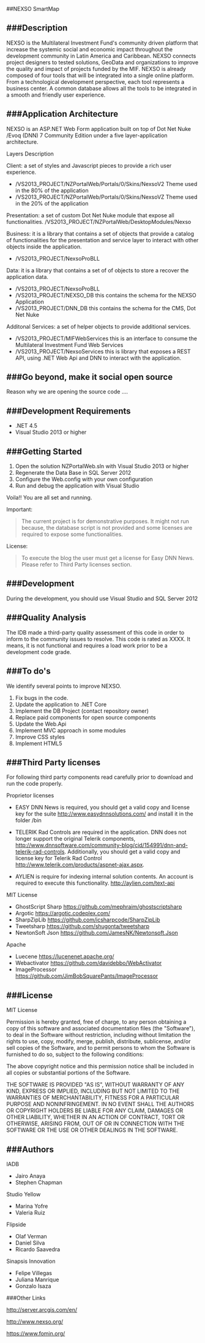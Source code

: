 ##NEXSO SmartMap

###Description
---

NEXSO is the Multilateral Investment Fund's community driven platform that increase the systemic social and economic impact throughout the development community in Latin America and Caribbean. NEXSO connects project designers to tested solutions, GeoData and organizations to improve the quality and impact of projects funded by the MIF. NEXSO is already composed of four tools that will be integrated into a single online platform. From a technological development perspective, each tool represents a business center. A common database allows all the tools to be integrated in a smooth and friendly user experience.

###Application Architecture
---
NEXSO is an ASP.NET Web Form application built on top of Dot Net Nuke /Evoq (DNN) 7 Community Edition under a five layer-application architecture.

Layers Description


Client: a set of styles and Javascript pieces to provide a rich user experience.
- /VS2013_PROJECT/NZPortalWeb/Portals/0/Skins/NexsoV2 Theme used in the 80% of the application
- /VS2013_PROJECT/NZPortalWeb/Portals/0/Skins/NexsoVZ Theme used in the 20% of the application


Presentation: a set of custom Dot Net Nuke module that expose all functionalities.
/VS2013_PROJECT/NZPortalWeb/DesktopModules/Nexso

Business: it is a library that contains a set of objects that provide a catalog of functionalities for the presentation and service layer to interact with other objects inside the application.

- /VS2013_PROJECT/NexsoProBLL 


Data: it is a library that contains a set of of objects to store a recover the application data.
- /VS2013_PROJECT/NexsoProBLL
- /VS2013_PROJECT/NEXSO_DB this contains the schema for the NEXSO Application
- /VS2013_PROJECT/DNN_DB this contains the schema for the CMS, Dot Net Nuke

Additonal Services: a set of helper objects to provide additional services.
- /VS2013_PROJECT/MIFWebServices this is an interface to consume the Multilateral Investment Fund Web Services
- /VS2013_PROJECT/NexsoServices this is library that exposes a REST API, using .NET Web Api and DNN to interact with the application. 


###Go beyond, make it social open source
---
Reason why we are opening the source code ....

###Development Requirements
---

- .NET 4.5
- Visual Studio 2013 or higher

###Getting Started
---

1. Open the solution NZPortalWeb.sln with Visual Studio 2013 or higher
2. Regenerate the Data Base in SQL Server 2012
3. Configure the Web.config with your own configuration
4. Run and debug the application with Visual Studio

Voila!! You are all set and running.

Important:

>The current project is for demonstrative purposes. It might not run because, the database script is not provided and some licenses are required to expose some functionalities. 

License: 

> To execute the blog the user must get a license for Easy DNN News. Please refer to Third Party licenses section.

###Development
---
During the development, you should use Visual Studio and SQL Server 2012


###Quality Analysis
---

The IDB made a third-party quality assessment of this code in order to inform to the community issues to resolve. This code is rated as XXXX. It means, it is not functional and requires a load work prior to be a development code grade. 

###To do's
---

We identify several points to improve NEXSO.

1. Fix bugs in the code.
2. Update the application to .NET Core
3. Implement the DB Project (contact repository owner)
4. Replace paid components for open source components
5. Update the Web.Api
6. Implement MVC approach in some modules
7. Improve CSS styles
8. Implement HTML5


###Third Party licenses
---
For following third party components read carefully prior to download and run the code properly.

Proprietor licenses

- EASY DNN News is required, you should get a valid copy and license key for the suite http://www.easydnnsolutions.com/ and install it in the folder /bin

- TELERIK Rad Controls are required in the application. DNN does not longer support the original Telerik components, http://www.dnnsoftware.com/community-blog/cid/154991/dnn-and-telerik-rad-controls. Additionally, you should get a valid copy and license key for Telerik Rad Control http://www.telerik.com/products/aspnet-ajax.aspx. 

- AYLIEN is require for indexing internal solution contents. An account is required to execute this functionality.  http://aylien.com/text-api 

MIT License

- GhostScript Sharp https://github.com/mephraim/ghostscriptsharp
- Argotic https://argotic.codeplex.com/
- SharpZipLib https://github.com/icsharpcode/SharpZipLib
- Tweetsharp https://github.com/shugonta/tweetsharp
- NewtonSoft Json https://github.com/JamesNK/Newtonsoft.Json

Apache

- Luecene https://lucenenet.apache.org/
- Webactivator https://github.com/davidebbo/WebActivator
- ImageProcessor https://github.com/JimBobSquarePants/ImageProcessor


###License
---


MIT License

Permission is hereby granted, free of charge, to any person obtaining a copy
of this software and associated documentation files (the "Software"), to deal
in the Software without restriction, including without limitation the rights
to use, copy, modify, merge, publish, distribute, sublicense, and/or sell
copies of the Software, and to permit persons to whom the Software is
furnished to do so, subject to the following conditions:

The above copyright notice and this permission notice shall be included in
all copies or substantial portions of the Software.

THE SOFTWARE IS PROVIDED "AS IS", WITHOUT WARRANTY OF ANY KIND, EXPRESS OR
IMPLIED, INCLUDING BUT NOT LIMITED TO THE WARRANTIES OF MERCHANTABILITY,
FITNESS FOR A PARTICULAR PURPOSE AND NONINFRINGEMENT. IN NO EVENT SHALL THE
AUTHORS OR COPYRIGHT HOLDERS BE LIABLE FOR ANY CLAIM, DAMAGES OR OTHER
LIABILITY, WHETHER IN AN ACTION OF CONTRACT, TORT OR OTHERWISE, ARISING FROM,
OUT OF OR IN CONNECTION WITH THE SOFTWARE OR THE USE OR OTHER DEALINGS IN
THE SOFTWARE.



###Authors
---
IADB

- Jairo Anaya 
- Stephen Chapman

Studio Yellow
- Marina Yofre
- Valeria Ruiz

Flipside
- Olaf Verman
- Daniel Silva
- Ricardo Saavedra

Sinapsis Innovation

- Felipe Villegas
- Juliana Manrique
- Gonzalo Isaza

###Other Links

http://server.arcgis.com/en/

http://www.nexso.org/

https://www.fomin.org/